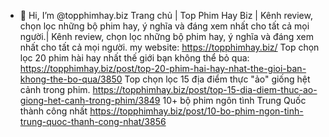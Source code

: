 - 👋 Hi, I’m @topphimhay.biz
Trang chủ | Top Phim Hay Biz | Kênh review, chọn lọc những bộ phim hay, ý nghĩa và đáng xem nhất cho tất cả mọi người.| Kênh review, chọn lọc những bộ phim hay, ý nghĩa và đáng xem nhất cho tất cả mọi người.
my website: https://topphimhay.biz/
Top chọn lọc 20 phim hài hay nhất thế giới bạn không thể bỏ qua:
https://topphimhay.biz/post/top-20-phim-hai-hay-nhat-the-gioi-ban-khong-the-bo-qua/3850
Top chọn lọc 15 địa điểm thực "ảo" giống hệt cảnh trong phim.
https://topphimhay.biz/post/top-15-dia-diem-thuc-ao-giong-het-canh-trong-phim/3849
10+ bộ phim ngôn tình Trung Quốc thành công nhất
https://topphimhay.biz/post/10-bo-phim-ngon-tinh-trung-quoc-thanh-cong-nhat/3856
